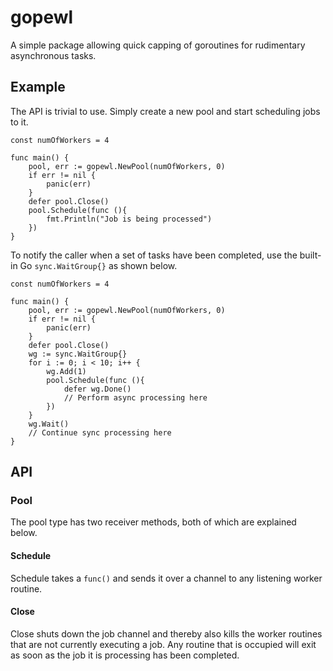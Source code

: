 # gopewl
A simple package allowing quick capping of goroutines for rudimentary asynchronous tasks.

## Example
The API is trivial to use. Simply create a new pool and start scheduling jobs to it.
```
const numOfWorkers = 4

func main() {
    pool, err := gopewl.NewPool(numOfWorkers, 0)
    if err != nil {
        panic(err)
    }
    defer pool.Close()
    pool.Schedule(func (){
        fmt.Println("Job is being processed")
    })
}
```

To notify the caller when a set of tasks have been completed, use the built-in Go `sync.WaitGroup{}` as shown below.
```
const numOfWorkers = 4

func main() {
    pool, err := gopewl.NewPool(numOfWorkers, 0)
    if err != nil {
        panic(err)
    }
    defer pool.Close()
    wg := sync.WaitGroup{}
    for i := 0; i < 10; i++ {
        wg.Add(1)
        pool.Schedule(func (){
            defer wg.Done()
            // Perform async processing here
        })
    }
    wg.Wait()
    // Continue sync processing here
}
```

## API
### Pool 
The pool type has two receiver methods, both of which are explained below.
#### Schedule
Schedule takes a `func()` and sends it over a channel to any listening worker routine.
#### Close
Close shuts down the job channel and thereby also kills the worker routines that are not currently executing a job. Any
routine that is occupied will exit as soon as the job it is processing has been completed. 
